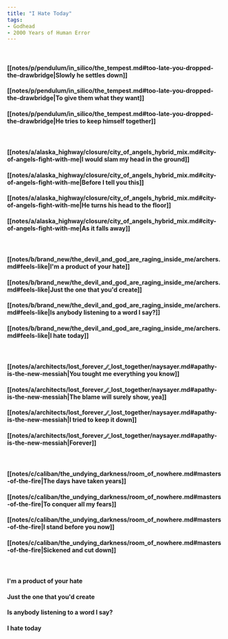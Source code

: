 ```yaml
---
title: "I Hate Today"
tags:
- Godhead
- 2000 Years of Human Error
---
```

&nbsp;
#### [[notes/p/pendulum/in_silico/the_tempest.md#too-late-you-dropped-the-drawbridge|Slowly he settles down]]
#### [[notes/p/pendulum/in_silico/the_tempest.md#too-late-you-dropped-the-drawbridge|To give them what they want]]
#### [[notes/p/pendulum/in_silico/the_tempest.md#too-late-you-dropped-the-drawbridge|He tries to keep himself together]]
&nbsp;
#### [[notes/a/alaska_highway/closure/city_of_angels_hybrid_mix.md#city-of-angels-fight-with-me|I would slam my head in the ground]]
#### [[notes/a/alaska_highway/closure/city_of_angels_hybrid_mix.md#city-of-angels-fight-with-me|Before I tell you this]]
#### [[notes/a/alaska_highway/closure/city_of_angels_hybrid_mix.md#city-of-angels-fight-with-me|He turns his head to the floor]]
#### [[notes/a/alaska_highway/closure/city_of_angels_hybrid_mix.md#city-of-angels-fight-with-me|As it falls away]]
&nbsp;
#### [[notes/b/brand_new/the_devil_and_god_are_raging_inside_me/archers.md#feels-like|I'm a product of your hate]]
#### [[notes/b/brand_new/the_devil_and_god_are_raging_inside_me/archers.md#feels-like|Just the one that you'd create]]
#### [[notes/b/brand_new/the_devil_and_god_are_raging_inside_me/archers.md#feels-like|Is anybody listening to a word I say?]]
#### [[notes/b/brand_new/the_devil_and_god_are_raging_inside_me/archers.md#feels-like|I hate today]]
&nbsp;
#### [[notes/a/architects/lost_forever_∕∕_lost_together/naysayer.md#apathy-is-the-new-messiah|You tought me everything you know]]
#### [[notes/a/architects/lost_forever_∕∕_lost_together/naysayer.md#apathy-is-the-new-messiah|The blame will surely show, yea]]
#### [[notes/a/architects/lost_forever_∕∕_lost_together/naysayer.md#apathy-is-the-new-messiah|I tried to keep it down]]
#### [[notes/a/architects/lost_forever_∕∕_lost_together/naysayer.md#apathy-is-the-new-messiah|Forever]]
&nbsp;
#### [[notes/c/caliban/the_undying_darkness/room_of_nowhere.md#masters-of-the-fire|The days have taken years]]
#### [[notes/c/caliban/the_undying_darkness/room_of_nowhere.md#masters-of-the-fire|To conquer all my fears]]
#### [[notes/c/caliban/the_undying_darkness/room_of_nowhere.md#masters-of-the-fire|I stand before you now]]
#### [[notes/c/caliban/the_undying_darkness/room_of_nowhere.md#masters-of-the-fire|Sickened and cut down]]
&nbsp;
#### I'm a product of your hate
#### Just the one that you'd create
#### Is anybody listening to a word I say?
#### I hate today
